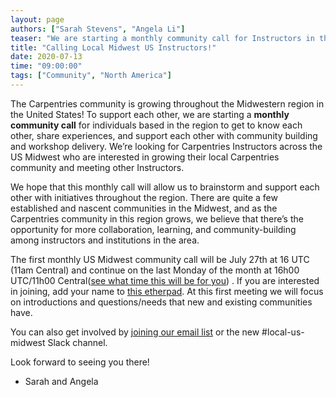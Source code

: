 ```yaml
---
layout: page
authors: ["Sarah Stevens", "Angela Li"]
teaser: "We are starting a monthly community call for Instructors in the midwest US."
title: "Calling Local Midwest US Instructors!"
date: 2020-07-13
time: "09:00:00"
tags: ["Community", "North America"]
---
```


The Carpentries community is growing throughout the Midwestern region in the United States! To
support each other, we are starting a **monthly community call** for individuals based in the region
to get to know each other, share experiences, and support each other with community building and
workshop delivery. We’re looking for Carpentries Instructors across the US Midwest who are
interested in growing their local Carpentries community and meeting other Instructors.

We hope that this monthly call will allow us to brainstorm and support each other with initiatives
throughout the region. There are quite a few established and nascent communities in the Midwest, and
as the Carpentries community in this region grows, we believe that there’s the opportunity for more
collaboration, learning, and community-building among instructors and institutions in the area.

The first monthly US Midwest community call will be July 27th at 16 UTC (11am Central) and continue
on the last Monday of the month at 16h00 UTC/11h00 Central([see what time this will be for you](https://www.timeanddate.com/worldclock/fixedtime.html?msg=Midwest+Carpentries+Community+Call&iso=20200726T16&p1=%3A&ah=1))
. If you are interested in joining, add your name to [this
etherpad](https://pad.carpentries.org/local-us-midwest).  At this first meeting we will focus on
introductions and questions/needs that new and existing communities have.

You can also get involved by [joining our email
list](https://carpentries.topicbox.com/groups/local-us-midwest) or the new #local-us-midwest Slack
channel.

Look forward to seeing you there! 
- Sarah and Angela


